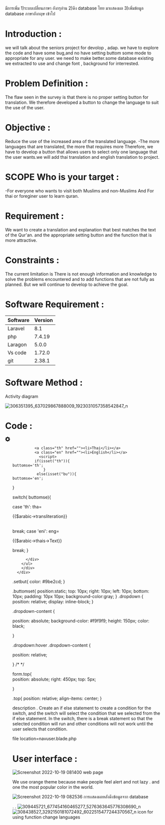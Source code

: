มีการเพิ่ม
1)ระบบเปลี่ยนภาษา อังกรุอ่าน
2)ดึง database ไทย มาเเสดงผล
3)เพิ่มข้อมูล database ภาษาอังกฤษ เข้าไป



# Introduction : 

we will talk about the seniors project for devolop , adap. we have to explore the code and have some bug,and no have setting buttom some mode to appropriate for any user. we need to make better.some database existing we extracted to use and change font , background for interrested. 

# Problem Definition : 
The flaw seen in the survey is that there is no proper setting button for translation. We therefore developed a button to change the language to suit the use of the user. 
# Objective : 
Reduce the use of the increased area of the translated language. 
-The more languages that are translated, the more that requires more Therefore, we have to develop a button that allows users to select only one language that the user wants.we will add thai translation and english translation to project.
# SCOPE Who is your target : 
-For everyone who wants to visit both Muslims and non-Muslims And For thai  or foreginer user to learn quran.
# Requirement : 
We want to create a translation and explanation that best matches the text of the Qur'an. and the appropriate setting button and the function that is more attractive.


# Constraints : 
The current limitation is There is not enough information and knowledge to solve the problems encountered and to add functions that are not fully as planned. But we will continue to develop to achieve the goal.


# Software Requirement : 
| Software  | Version   |
|---------  |---------  |
| Laravel   |  8.1      |
| php       | 7.4.19    |
| Laragon   | 5.0.0     |
| Vs code   |1.72.0     |
|  git      |   2.38.1  |


# Software Method :
Activity diagram

![306351395_637029867888009_1923031057358542847_n](https://user-images.githubusercontent.com/96861429/196728841-af7a93a3-7722-4a3e-b6ad-61f3ba7e2802.jpg)




# Code : 
  <div class="setbut"> 
    <div class="dropdown">
        <span><a class="setbut-1" href=""><svg xmlns="http://www.w3.org/2000/svg" width="16" height="16" fill="currentColor" class="bi bi-gear-fill" viewBox="0 0 16 16">
          <path d="M9.405 1.05c-.413-1.4-2.397-1.4-2.81 0l-.1.34a1.464 1.464 0 0 1-2.105.872l-.31-.17c-1.283-.698-2.686.705-1.987 1.987l.169.311c.446.82.023 1.841-.872 2.105l-.34.1c-1.4.413-1.4 2.397 0 2.81l.34.1a1.464 1.464 0 0 1 .872 2.105l-.17.31c-.698 1.283.705 2.686 1.987 1.987l.311-.169a1.464 1.464 0 0 1 2.105.872l.1.34c.413 1.4 2.397 1.4 2.81 0l.1-.34a1.464 1.464 0 0 1 2.105-.872l.31.17c1.283.698 2.686-.705 1.987-1.987l-.169-.311a1.464 1.464 0 0 1 .872-2.105l.34-.1c1.4-.413 1.4-2.397 0-2.81l-.34-.1a1.464 1.464 0 0 1-.872-2.105l.17-.31c.698-1.283-.705-2.686-1.987-1.987l-.311.169a1.464 1.464 0 0 1-2.105-.872l-.1-.34zM8 10.93a2.929 2.929 0 1 1 0-5.86 2.929 2.929 0 0 1 0 5.858z"/>
             </svg></a> </span>
        <div class="dropdown-content">
        <ul> 
          <div class="but">  
          
              <a class="th" href=""><li>Thai</li></a>
              <a class="en" href=""><li>English</li></a> 
                <script>
              if(isset("th")){
    buttomse='th';
                  }
               else(isset("bu")){ 
    buttomse='en';
  } 

  switch( buttomse){

  case 'th':
    tha=<p class="t">{{$arabic->transliteration}}</p>      
    break; 
  case 'eni':
    eng=<p class="t">{{$arabic->thais->Text}}</p>
    break; 
  }
            </script>
             
          </div>
        </ul>
        </div>
      </div>
</div>
 
 
 
 
 .setbut{
  color: #9be2cd;
}

 .buttomset{
  position:static;
  top: 10px;
  right: 10px; 
  left: 10px;
  bottom: 10px; 
  padding: 10px 10px; 
  background-color:gray;
}
.dropdown {
position: relative;
display: inline-block;
}

.dropdown-content {

position: absolute;
background-color: #f9f9f9; 
height: 150px; 
color: black; 

}

.dropdown:hover .dropdown-content {

position: relative;


}
/* */


form.top{  
  position: absolute;
  right: 450px; 
  top: 5px;
 
}

.top{ 
  position: relative;
  align-items: center;
}

description
.
Create an if else statement to create a condition for the switch, and the switch will select the condition that we selected from the if else statement.
In the switch, there is a break statement so that the selected condition will run and other conditions will not work until the user selects that condition.

file location=navuser.blade.php


# User interface : 


![Screenshot 2022-10-19 081400 web page](https://user-images.githubusercontent.com/96861429/196583835-8c01c29b-4d2d-47c9-9440-a8d95e7bb302.png)


We use orange theme because make people feel alert and not lazy . and one the most popular color in the world.





![Screenshot 2022-10-19 082536](https://user-images.githubusercontent.com/96861429/196583846-a8bd4d30-f835-4d52-be89-a251cdffc10a.png)
การเเสดงผลหลังดึงข้อมูลจาก database

.
.
![309445721_677454160465277_5276363645776308690_n](https://user-images.githubusercontent.com/96861429/196705217-49ce8dad-e068-4c28-9279-ece3b255f521.jpg)
![308438527_3292150181072492_6022515477244370567_n](https://user-images.githubusercontent.com/96861429/196705234-af3ffddf-cabc-4654-a5ff-9b2254d8613b.jpg)
icon for using function change languages




